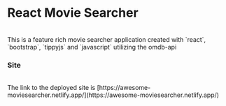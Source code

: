 <h1>React Movie Searcher</h1>
<br>
This is a feature rich movie searcher application created with `react`, `bootstrap`, `tippyjs` and `javascript` utilizing the omdb-api
<br>
<h3>Site</h3>
<br>
The link to the deployed site is [https://awesome-moviesearcher.netlify.app/](https://awesome-moviesearcher.netlify.app/)
